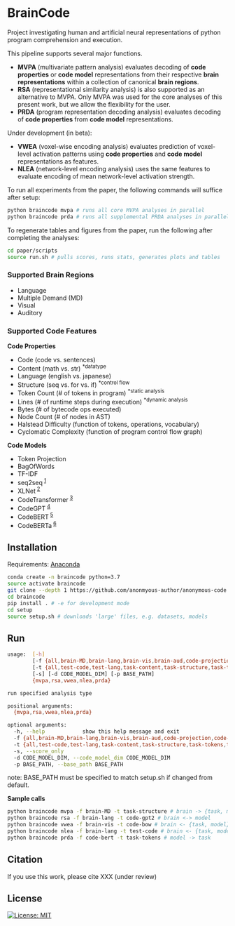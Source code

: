 # BrainCode

Project investigating human and artificial neural representations of python program comprehension and execution.

This pipeline supports several major functions.

-   **MVPA** (multivariate pattern analysis) evaluates decoding of **code properties** or **code model** representations from their respective **brain representations** within a collection of canonical **brain regions**.
-   **RSA** (representational similarity analysis) is also supported as an alternative to MVPA. Only MVPA was used for the core analyses of this present work, but we allow the flexibility for the user.
-   **PRDA** (program representation decoding analysis) evaluates decoding of **code properties** from **code model** representations.

Under development (in beta):

-   **VWEA** (voxel-wise encoding analysis) evaluates prediction of voxel-level activation patterns using **code properties** and **code model** representations as features.
-   **NLEA** (network-level encoding analysis) uses the same features to evaluate encoding of mean network-level activation strength.

To run all experiments from the paper, the following commands will suffice after setup:

```bash
python braincode mvpa # runs all core MVPA analyses in parallel
python braincode prda # runs all supplemental PRDA analyses in parallel
```

To regenerate tables and figures from the paper, run the following after completing the analyses:

```bash
cd paper/scripts
source run.sh # pulls scores, runs stats, generates plots and tables
```

### Supported Brain Regions

-   Language
-   Multiple Demand (MD)
-   Visual
-   Auditory

### Supported Code Features

**Code Properties**

-   Code (code vs. sentences)
-   Content (math vs. str) <sup>\*datatype</sup>
-   Language (english vs. japanese)
-   Structure (seq vs. for vs. if) <sup>\*control flow</sup>
-   Token Count (# of tokens in program) <sup>\*static analysis</sup>
-   Lines (# of runtime steps during execution) <sup>\*dynamic analysis</sup>
-   Bytes (# of bytecode ops executed)
-   Node Count (# of nodes in AST)
-   Halstead Difficulty (function of tokens, operations, vocabulary)
-   Cyclomatic Complexity (function of program control flow graph)

**Code Models**

-   Token Projection
-   BagOfWords
-   TF-IDF
-   seq2seq<sup> [1](https://github.com/IBM/pytorch-seq2seq)</sup>
-   XLNet<sup> [2](https://arxiv.org/pdf/1906.08237.pdf)</sup>
-   CodeTransformer<sup> [3](https://arxiv.org/pdf/2103.11318.pdf)</sup>
-   CodeGPT<sup> [4](https://huggingface.co/microsoft/CodeGPT-small-py)</sup>
-   CodeBERT<sup> [5](https://arxiv.org/pdf/2002.08155.pdf)</sup>
-   CodeBERTa<sup> [6](https://huggingface.co/huggingface/CodeBERTa-small-v1)</sup>

## Installation

Requirements: [Anaconda](https://conda.io/projects/conda/en/latest/user-guide/install/index.html)

```bash
conda create -n braincode python=3.7
source activate braincode
git clone --depth 1 https://github.com/anonmyous-author/anonymous-code
cd braincode
pip install . # -e for development mode
cd setup
source setup.sh # downloads 'large' files, e.g. datasets, models
```

## Run

```bash
usage:  [-h]
        [-f {all,brain-MD,brain-lang,brain-vis,brain-aud,code-projection,code-bow,code-tfidf,code-seq2seq,code-xlnet,code-bert,code-gpt2,code-transformer,code-roberta,brain-MD+lang,brain-MD+vis,brain-lang+vis}]
        [-t {all,test-code,test-lang,task-content,task-structure,task-tokens,task-lines,task-nodes,task-bytes,task-halstead,task-cyclomatic,code-projection,code-bow,code-tfidf,code-seq2seq,code-xlnet,code-bert,code-gpt2,code-transformer,code-roberta}]
        [-s] [-d CODE_MODEL_DIM] [-p BASE_PATH]
        {mvpa,rsa,vwea,nlea,prda}

run specified analysis type

positional arguments:
  {mvpa,rsa,vwea,nlea,prda}

optional arguments:
  -h, --help            show this help message and exit
  -f {all,brain-MD,brain-lang,brain-vis,brain-aud,code-projection,code-bow,code-tfidf,code-seq2seq,code-xlnet,code-bert,code-gpt2,code-transformer,code-roberta,brain-MD+lang,brain-MD+vis,brain-lang+vis}, --feature {all,brain-MD,brain-lang,brain-vis,brain-aud,code-projection,code-bow,code-tfidf,code-seq2seq,code-xlnet,code-bert,code-gpt2,code-transformer,code-roberta,brain-MD+lang,brain-MD+vis,brain-lang+vis}
  -t {all,test-code,test-lang,task-content,task-structure,task-tokens,task-lines,task-nodes,task-bytes,task-halstead,task-cyclomatic,code-projection,code-bow,code-tfidf,code-seq2seq,code-xlnet,code-bert,code-gpt2,code-transformer,code-roberta}, --target {all,test-code,test-lang,task-content,task-structure,task-tokens,task-lines,task-nodes,task-bytes,task-halstead,task-cyclomatic,code-projection,code-bow,code-tfidf,code-seq2seq,code-xlnet,code-bert,code-gpt2,code-transformer,code-roberta}
  -s, --score_only
  -d CODE_MODEL_DIM, --code_model_dim CODE_MODEL_DIM
  -p BASE_PATH, --base_path BASE_PATH
```

note: BASE_PATH must be specified to match setup.sh if changed from default.

**Sample calls**

```bash
python braincode mvpa -f brain-MD -t task-structure # brain -> {task, model}
python braincode rsa -f brain-lang -t code-gpt2 # brain <-> model
python braincode vwea -f brain-vis -t code-bow # brain <- {task, model}
python braincode nlea -f brain-lang -t test-code # brain <- {task, model}
python braincode prda -f code-bert -t task-tokens # model -> task
```

## Citation

If you use this work, please cite XXX (under review)

## License

[![License: MIT](https://img.shields.io/badge/License-MIT-blue.svg)](https://opensource.org/licenses/MIT)
